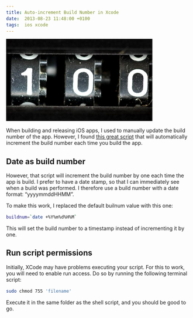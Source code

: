 ```yaml
---
title: Auto-increment Build Number in Xcode
date:  2013-08-23 11:48:00 +0100
tags:  ios xcode
---
```


![Counter](/assets/blog/2013/2013-08-23-counter.jpg)

When building and releasing iOS apps, I used to manually update the build number
of the app. However, I found [this great script](http://stackoverflow.com/questions/9258344/xcode-better-way-of-incrementing-build-number)
that will automatically increment the build number each time you build the app.


## Date as build number

However, that script will increment the build number by one each time the app is
build. I prefer to have a date stamp, so that I can immediately see when a build
was performed. I therefore use a build number with a date format: “yyyymmddHHMM”.

To make this work, I replaced the default builnum value with this one:

```sh
buildnum=`date +%Y%m%d%H%M`
```

This will set the build number to a timestamp instead of incrementing it by one.


## Run script permissions

Initially, XCode may have problems executing your script. For this to work, you
will need to enable run access. Do so by running the following terminal script:

```sh
sudo chmod 755 'filename'
```

Execute it in the same folder as the shell script, and you should be good to go.